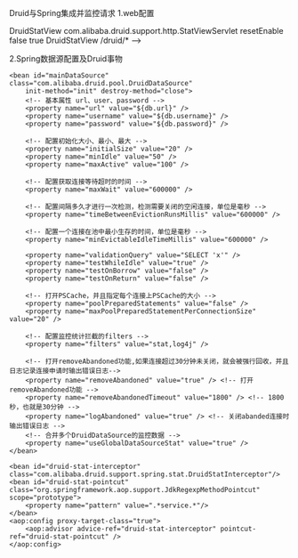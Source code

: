 Druid与Spring集成并监控请求
1.web配置
	
	
	
  <!-- Druid数据源过滤器
  <filter>
    <filter-name>DruidFilter</filter-name>
    <filter-class>com.alibaba.druid.support.http.WebStatFilter</filter-class>
    <async-supported>true</async-supported>
    <init-param>
      <param-name>exclusions</param-name>
      <param-value>*.js,*.gif,*.jpg,*.png,*.css,*.ico,/druid/*</param-value>
    </init-param>
    <init-param>
      <param-name>profileEnable</param-name>
      <param-value>true</param-value>
    </init-param>
    <init-param>
      <param-name>principalSessionName</param-name>
      <param-value>principal</param-value>
    </init-param>
    <init-param>
      <param-name>principalCookieName</param-name>
      <param-value>principal</param-value>
    </init-param>
  </filter>
  <filter-mapping>
    <filter-name>DruidFilter</filter-name>
    <url-pattern>/*</url-pattern>
  </filter-mapping>
  <!-- Druid请求分发调度器 -->
  <servlet>
    <servlet-name>DruidStatView</servlet-name>
    <servlet-class>com.alibaba.druid.support.http.StatViewServlet</servlet-class>
    <init-param>
      <param-name>resetEnable</param-name>
      <param-value>false</param-value>
    </init-param>
    <async-supported>true</async-supported>
  </servlet>
  <servlet-mapping>
    <servlet-name>DruidStatView</servlet-name>
    <url-pattern>/druid/*</url-pattern>
  </servlet-mapping>
   -->
  
  2.Spring数据源配置及Druid事物
  
  <!-- 目标数据源配置 -->
    <bean id="mainDataSource" class="com.alibaba.druid.pool.DruidDataSource"
        init-method="init" destroy-method="close">
        <!-- 基本属性 url、user、password -->
        <property name="url" value="${db.url}" />
        <property name="username" value="${db.username}" />
        <property name="password" value="${db.password}" />

        <!-- 配置初始化大小、最小、最大 -->
        <property name="initialSize" value="20" />
        <property name="minIdle" value="50" />
        <property name="maxActive" value="100" />

        <!-- 配置获取连接等待超时的时间 -->
        <property name="maxWait" value="600000" />

        <!-- 配置间隔多久才进行一次检测，检测需要关闭的空闲连接，单位是毫秒 -->
        <property name="timeBetweenEvictionRunsMillis" value="600000" />

        <!-- 配置一个连接在池中最小生存的时间，单位是毫秒 -->
        <property name="minEvictableIdleTimeMillis" value="600000" />

        <property name="validationQuery" value="SELECT 'x'" />
        <property name="testWhileIdle" value="true" />
        <property name="testOnBorrow" value="false" />
        <property name="testOnReturn" value="false" />

        <!-- 打开PSCache，并且指定每个连接上PSCache的大小 -->
        <property name="poolPreparedStatements" value="false" />
        <property name="maxPoolPreparedStatementPerConnectionSize" value="20" />

        <!-- 配置监控统计拦截的filters -->
        <property name="filters" value="stat,log4j" />
        
        <!-- 打开removeAbandoned功能,如果连接超过30分钟未关闭，就会被强行回收，并且日志记录连接申请时输出错误日志-->
        <property name="removeAbandoned" value="true" /> <!-- 打开removeAbandoned功能 -->
    	<property name="removeAbandonedTimeout" value="1800" /> <!-- 1800秒，也就是30分钟 -->
    	<property name="logAbandoned" value="true" /> <!-- 关闭abanded连接时输出错误日志 -->
    	<!-- 合并多个DruidDataSource的监控数据 -->
    	<property name="useGlobalDataSourceStat" value="true" />
    </bean>


<!-- 配置Druid和Spring关联监控配置 -->
	<bean id="druid-stat-interceptor" class="com.alibaba.druid.support.spring.stat.DruidStatInterceptor"/>
	<bean id="druid-stat-pointcut" class="org.springframework.aop.support.JdkRegexpMethodPointcut" scope="prototype">
	    <property name="pattern" value=".*service.*"/>
	</bean>
	<aop:config proxy-target-class="true">
	    <aop:advisor advice-ref="druid-stat-interceptor" pointcut-ref="druid-stat-pointcut" />
	</aop:config>

